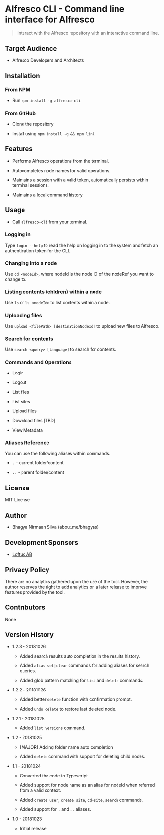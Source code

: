 # Alfresco CLI - Command line interface for Alfresco

> Interact with the Alfresco repository with an interactive command line.

## Target Audience

-   Alfresco Developers and Architects

## Installation

### From NPM

-   Run `npm install -g alfresco-cli`

### From GitHub

-   Clone the repository

-   Install using `npm install -g && npm link`

## Features

-   Performs Alfresco operations from the terminal.

-   Autocompletes node names for valid operations.

-   Maintains a session with a valid token, automatically persists within terminal sessions.

-   Maintains a local command history

## Usage

-   Call `alfresco-cli` from your terminal.

### Logging in

Type `login --help` to read the help on logging in to the system and fetch an authentication token for the CLI.

### Changing into a node

Use `cd <nodeId>`, where nodeId is the node ID of the nodeRef you want to change to.

### Listing contents (chldren) within a node

Use `ls` or `ls <nodeId>` to list contents within a node.

### Uploading files

Use `upload <filePath> [destinationNodeId]` to upload new files to Alfresco.

### Search for contents

Use `search <query> [language]` to search for contents.

### Commands and Operations

-   Login

-   Logout

-   List files

-   List sites

-   Upload files

-   Download files \[TBD\]

-   View Metadata

### Aliases Reference

You can use the following aliases within commands.

-   `.` - current folder/content

-   `..` - parent folder/content

## License

MIT License

## Author

-   Bhagya Nirmaan Silva (about.me/bhagyas)

## Development Sponsors

-   [Loftux AB](http://loftux.com)

## Privacy Policy

There are no analytics gathered upon the use of the tool. However, the author reserves the right to add analytics on a later release to improve features provided by the tool.

## Contributors

None

## Version History

-   1.2.3 - 20181026

    -   Added search results auto completion in the results history.

    -   Added `alias set|clear` commands for adding aliases for search queries.

    -   Added glob pattern matching for `list` and `delete` commands.

-   1.2.2 - 20181026

    -   Added better `delete` function with confirmation prompt.

    -   Added `undo delete` to restore last deleted node.

-   1.2.1 - 20181025

    -   Added `list versions` command.

-   1.2 - 20181025

    -   \[MAJOR\] Adding folder name auto completion

    -   Added `delete` command with support for deleting child nodes.

-   1.1 - 20181024

    -   Converted the code to Typescript

    -   Added support for node name as an alias for nodeId when referred from a valid context.

    -   Added `create user`, `create site`, `cd-site`, `search` commands.

    -   Added support for `.` and `..` aliases.

-   1.0 - 20181023

    -   Initial release
